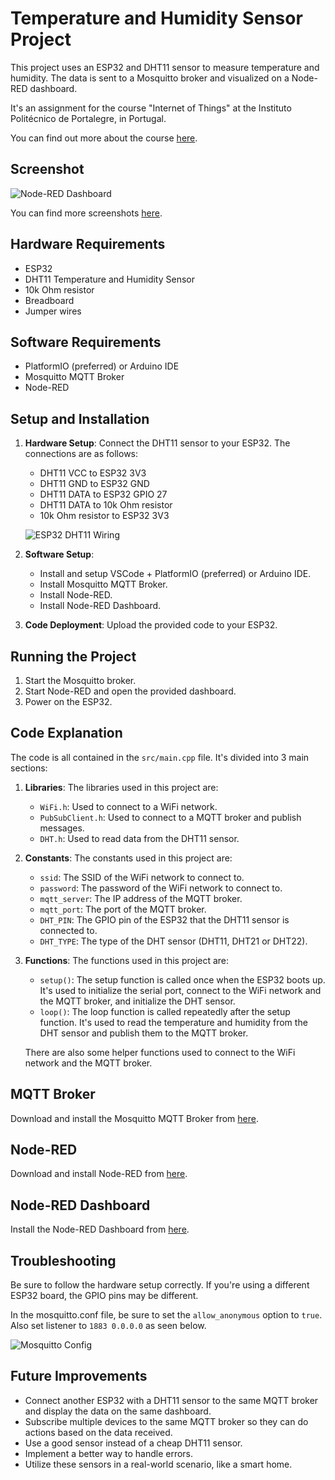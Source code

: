 # Temperature and Humidity Sensor Project

This project uses an ESP32 and DHT11 sensor to measure temperature and humidity. The data is sent to a Mosquitto broker and visualized on a Node-RED dashboard.

It's an assignment for the course "Internet of Things" at the Instituto Politécnico de Portalegre, in Portugal.

You can find out more about the course [here](https://www.ipportalegre.pt/pt/oferta-formativa/pos-graduacao-data-science-and-digital-transformation).

## Screenshot

![Node-RED Dashboard](https://imgur.com/PkG2q7D.png)

You can find more screenshots [here](https://imgur.com/a/jabCIWW).

## Hardware Requirements

- ESP32
- DHT11 Temperature and Humidity Sensor
- 10k Ohm resistor
- Breadboard
- Jumper wires

## Software Requirements

- PlatformIO (preferred) or Arduino IDE
- Mosquitto MQTT Broker
- Node-RED

## Setup and Installation

1. **Hardware Setup**: Connect the DHT11 sensor to your ESP32. The connections are as follows:

   - DHT11 VCC to ESP32 3V3
   - DHT11 GND to ESP32 GND
   - DHT11 DATA to ESP32 GPIO 27
   - DHT11 DATA to 10k Ohm resistor
   - 10k Ohm resistor to ESP32 3V3

   ![ESP32 DHT11 Wiring](https://imgur.com/WF8ZJ7I.jpg)

2. **Software Setup**: 
   - Install and setup VSCode + PlatformIO (preferred) or Arduino IDE.
   - Install Mosquitto MQTT Broker.
   - Install Node-RED.
   - Install Node-RED Dashboard.

3. **Code Deployment**: Upload the provided code to your ESP32.

## Running the Project

1. Start the Mosquitto broker.
2. Start Node-RED and open the provided dashboard.
3. Power on the ESP32.

## Code Explanation

The code is all contained in the `src/main.cpp` file. It's divided into 3 main sections:

1. **Libraries**: The libraries used in this project are:

   - `WiFi.h`: Used to connect to a WiFi network.
   - `PubSubClient.h`: Used to connect to a MQTT broker and publish messages.
   - `DHT.h`: Used to read data from the DHT11 sensor.

2. **Constants**: The constants used in this project are:

   - `ssid`: The SSID of the WiFi network to connect to.
   - `password`: The password of the WiFi network to connect to.
   - `mqtt_server`: The IP address of the MQTT broker.
   - `mqtt_port`: The port of the MQTT broker.
   - `DHT_PIN`: The GPIO pin of the ESP32 that the DHT11 sensor is connected to.
   - `DHT_TYPE`: The type of the DHT sensor (DHT11, DHT21 or DHT22).

3. **Functions**: The functions used in this project are:

   - `setup()`: The setup function is called once when the ESP32 boots up. It's used to initialize the serial port, connect to the WiFi network and the MQTT broker, and initialize the DHT sensor.
   - `loop()`: The loop function is called repeatedly after the setup function. It's used to read the temperature and humidity from the DHT sensor and publish them to the MQTT broker.   

   There are also some helper functions used to connect to the WiFi network and the MQTT broker.


## MQTT Broker

Download and install the Mosquitto MQTT Broker from [here](https://mosquitto.org/download/).

## Node-RED

Download and install Node-RED from [here](https://nodered.org/docs/getting-started/local).


## Node-RED Dashboard

Install the Node-RED Dashboard from [here](https://flows.nodered.org/node/node-red-dashboard).

## Troubleshooting

Be sure to follow the hardware setup correctly. If you're using a different ESP32 board, the GPIO pins may be different.

In the mosquitto.conf file, be sure to set the `allow_anonymous` option to `true`.
Also set listener to `1883 0.0.0.0` as seen below.

![Mosquitto Config](https://imgur.com/OqW4wx4.png)

## Future Improvements

- Connect another ESP32 with a DHT11 sensor to the same MQTT broker and display the data on the same dashboard.
- Subscribe multiple devices to the same MQTT broker so they can do actions based on the data received.
- Use a good sensor instead of a cheap DHT11 sensor.
- Implement a better way to handle errors.
- Utilize these sensors in a real-world scenario, like a smart home.
